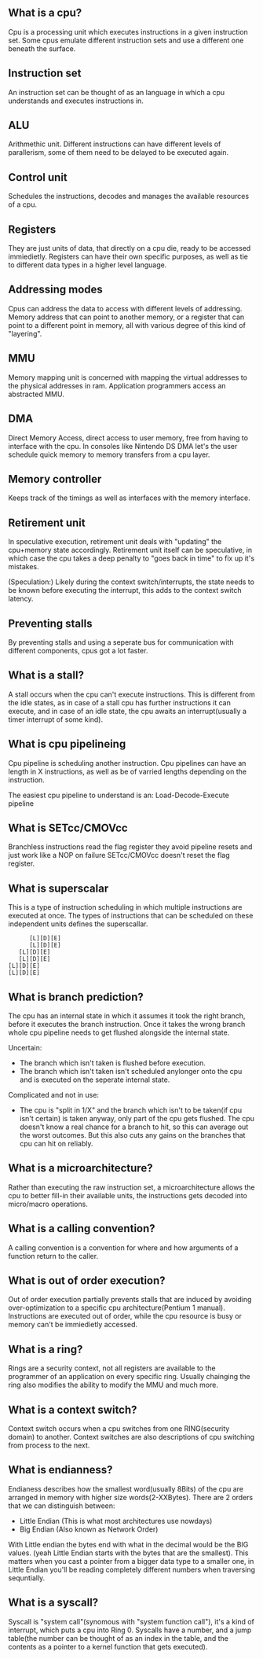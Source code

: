 What is a cpu?
--------------
Cpu is a processing unit which executes instructions in a given instruction set.
Some cpus emulate different instruction sets and use a different one beneath the surface.

Instruction set
---------------
An instruction set can be thought of as an language in which a cpu understands and executes instructions in.

ALU
------------
Arithmethic unit.
Different instructions can have different levels of parallerism, some of them need to be delayed to be executed again.

Control unit
------------
Schedules the instructions, decodes and manages the available resources of a cpu.

Registers
---------
They are just units of data, that directly on a cpu die, ready to be accessed immiedietly.
Registers can have their own specific purposes, as well as tie to different data types in a higher level language.

Addressing modes
----------------
Cpus can address the data to access with different levels of addressing.
Memory address that can point to another memory, or a register that can point to a different point in memory, all with various degree of this kind of "layering". 

MMU
----------------
Memory mapping unit is concerned with mapping the virtual addresses to the physical addresses in ram.
Application programmers access an abstracted MMU. 

DMA
----------------
Direct Memory Access, direct access to user memory, free from having to interface with the cpu.
In consoles like Nintendo DS DMA let's the user schedule quick memory to memory transfers from a cpu layer.

Memory controller
-----------------
Keeps track of the timings as well as interfaces with the memory interface.

Retirement unit
---------------
In speculative execution, retirement unit deals with "updating" the cpu+memory state accordingly.
Retirement unit itself can be speculative, in which case the cpu takes a deep penalty to "goes back in time" to fix up it's mistakes.

(Speculation:)
Likely during the context switch/interrupts, the state needs to be known before executing the interrupt, this adds to the context switch latency.

Preventing stalls
------------------
By preventing stalls and using a seperate bus for communication with different components, cpus got a lot faster.

What is a stall?
----------------
A stall occurs when the cpu can't execute instructions.
This is different from the idle states, as in case of a stall cpu has further instructions it can execute, and in case of an idle state, the cpu awaits an interrupt(usually a timer interrupt of some kind).


What is cpu pipelineing 
-----------------------
Cpu pipeline is scheduling another instruction.
Cpu pipelines can have an length in X instructions,
as well as be of varried lengths depending on the instruction.

The easiest cpu pipeline to understand is an:
Load-Decode-Execute pipeline

What is SETcc/CMOVcc
-----------------------
Branchless instructions read the flag register
they avoid pipeline resets and just work like a NOP on failure
SETcc/CMOVcc doesn't reset the flag register.

What is superscalar
-------------------
This is a type of instruction scheduling in which multiple instructions
are executed at once.
The types of instructions that can be scheduled on these independent units defines the superscallar.
```
      [L][D][E]
      [L][D][E]
   [L][D][E]
   [L][D][E]
[L][D][E]
[L][D][E]
```

What is branch prediction?
--------------------------
The cpu has an internal state in which it assumes it took the right branch, before it executes the branch instruction.
Once it takes the wrong branch whole cpu pipeline needs to get flushed alongside the internal state.

Uncertain:
* The branch which isn't taken is flushed before execution.
* The branch which isn't taken isn't scheduled anylonger onto the cpu and is executed on the seperate internal state.

Complicated and not in use:
* The cpu is "split in 1/X" and the branch which isn't to be taken(if cpu isn't certain) is taken anyway, only part of the cpu gets flushed.
The cpu doesn't know a real chance for a branch to hit, so this can average out the worst outcomes.
But this also cuts any gains on the branches that cpu can hit on reliably.

What is a microarchitecture?
----------------------------
Rather than executing the raw instruction set, a microarchitecture allows the cpu to better fill-in their available units, the instructions gets decoded into micro/macro operations.

What is a calling convention?
-----------------------------
A calling convention is a convention for where and how arguments of a function return to the caller. 


What is out of order execution?
-------------------------------
Out of order execution partially prevents stalls that are induced by avoiding over-optimization to a specific cpu architecture(Pentium 1 manual).
Instructions are executed out of order, while the cpu resource is busy or memory can't be immiedietly accessed.


What is a ring?
---------------
Rings are a security context, not all registers are available to the programmer of an application on every specific ring.
Usually chainging the ring also modifies the ability to modify the MMU and much more.


What is a context switch?
--------------------------
Context switch occurs when a cpu switches from one RING(security domain) to another.
Context switches are also descriptions of cpu switching from process to the next.

What is endianness?
-------------------
Endianess describes how the smallest word(usually 8Bits) of the cpu are arranged in memory with higher size words(2-XXBytes).
There are 2 orders that we can distinguish between:
- Little Endian (This is what most architectures use nowdays)
- Big Endian (Also known as Network Order)

With Little endian the bytes end with what in the decimal would be the BIG values. (yeah Little Endian starts with the bytes that are the smallest).
This matters when you cast a pointer from a bigger data type to a smaller one, in Little Endian you'll be reading completely different numbers when traversing sequntially.


What is a syscall?
------------------
Syscall is "system call"(synomous with "system function call"), it's a kind of interrupt, which puts a cpu into Ring 0.
Syscalls have a number, and a jump table(the number can be thought of as an index in the table, and the contents as a pointer to a kernel function that gets executed).